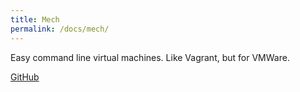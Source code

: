 ```yaml
---
title: Mech
permalink: /docs/mech/
---
```


Easy command line virtual machines. Like Vagrant, but for VMWare.

[<i class="fa fa-github"></i> GitHub](https://github.com/mechboxes/mech)
